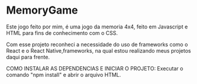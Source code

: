 # MemoryGame

Este jogo feito por mim, é uma jogo da memoria 4x4, feito em Javascript e HTML para fins de conhecimento com o CSS.

Com esse projeto reconheci a necessidade do uso de  frameworks como o React e o React Native,frameworks, na qual estou
realizando meus projetos daqui para frente.

COMO INSTALAR AS DEPENDENCIAS E INICIAR O PROJETO:
Executar o comando "npm install" e abrir o arquivo HTML.
